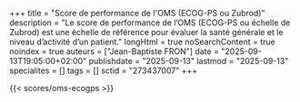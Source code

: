+++
title = "Score de performance de l'OMS (ECOG-PS ou Zubrod)"
description = "Le score de performance de l’OMS (ECOG-PS ou échelle de Zubrod) est une échelle de référence pour évaluer la santé générale et le niveau d’activité d’un patient."
longHtml = true
noSearchContent = true
noindex = true
auteurs = ["Jean-Baptiste FRON"]
date = "2025-09-13T19:05:00+02:00"
publishdate = "2025-09-13"
lastmod = "2025-09-13"
specialites = []
tags = []
sctid = "273437007"
+++

{{< scores/oms-ecogps >}}
